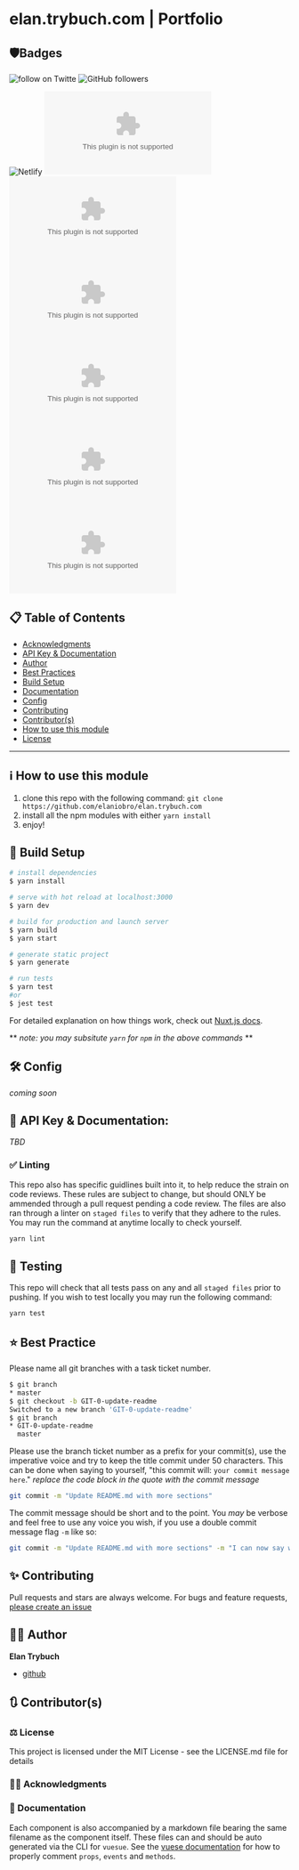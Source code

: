 # elan.trybuch.com | Portfolio

## 🛡Badges
![follow on Twitte](https://img.shields.io/twitter/follow/elaniobro?style=social&logo=twitter)    ![GitHub followers](https://img.shields.io/github/followers/elaniobro?style=social)

![Netlify](https://img.shields.io/netlify/3e50d41b-6a61-4f66-90c1-ca878538111f)  ![GitHub issues](https://img.shields.io/github/issues/elaniobro/elan.trybuch.com)  ![GitHub](https://img.shields.io/github/license/elaniobro/elan.trybuch.com)  ![GitHub tag (latest SemVer)](https://img.shields.io/github/v/tag/elaniobro/elan.trybuch.com)  ![GitHub top language](https://img.shields.io/github/languages/top/elaniobro/elan.trybuch.com)  ![GitHub pull requests](https://img.shields.io/github/issues-pr/elaniobro/elan.trybuch.com)  ![GitHub closed pull requests](https://img.shields.io/github/issues-pr-closed/elaniobro/elan.trybuch.com)



## 📋 Table of Contents
* [Acknowledgments](#-acknowledgments)
* [API Key & Documentation](#-api-key--documentation)
* [Author](#-author)
* [Best Practices](#-best-practice)
* [Build Setup](#-build-setup)
* [Documentation](#documentation)
* [Config](#%EF%B8%8F-config)
* [Contributing](#-contributing)
* [Contributor(s)](#-contributors)
* [How to use this module](#ℹ️-how-to-use-this-module)
* [License](#%EF%B8%8F-license)

___
## ℹ️ How to use this module
1. clone this repo with the following command: `git clone https://github.com/elaniobro/elan.trybuch.com`
1. install all the npm modules with either `yarn install`
1. enjoy!

## 🚧 Build Setup

``` bash
# install dependencies
$ yarn install

# serve with hot reload at localhost:3000
$ yarn dev

# build for production and launch server
$ yarn build
$ yarn start

# generate static project
$ yarn generate

# run tests
$ yarn test
#or
$ jest test
```
For detailed explanation on how things work, check out [Nuxt.js docs](https://nuxtjs.org).

** _note: you may subsitute `yarn` for `npm` in the above commands_ **

## 🛠️ Config
_coming soon_

## 🔑 API Key & Documentation:
_TBD_

### ✅ Linting
This repo also has specific guidlines built into it, to help reduce the strain on code reviews. These rules are subject to change, but should ONLY be ammended through a pull request pending a code review. The files are also ran through a linter on `staged files` to verify that they adhere to the rules. You may run the command at anytime locally to check yourself.
```bash
yarn lint
```

## 🧪 Testing
This repo will check that all tests pass on any and all `staged files` prior to pushing. If you wish to test locally you may run the following command:
```bash
yarn test
```

## ⭐ Best Practice
Please name all git branches with a task ticket number.
```bash
$ git branch
* master
$ git checkout -b GIT-0-update-readme
Switched to a new branch 'GIT-0-update-readme'
$ git branch
* GIT-0-update-readme
  master
```
Please use the branch ticket number as a prefix for your commit(s), use the imperative voice and try to keep the title commit under 50 characters. This can be done when saying to yourself,  "this commit will: `your commit message here`."
_replace the code block in the quote with the commit message_
```bash
git commit -m "Update README.md with more sections"
```
The commit message should be short and to the point. You _may_ be verbose and feel free to use any voice you wish, if you use a double commit message flag `-m` like so:
```bash
git commit -m "Update README.md with more sections" -m "I can now say whatever I want here, I can be as long as I like as well, since everything mentioned here, will fall under the ellipse when viewing this in git. and or fall under the long form log."
```

## ✨ Contributing
Pull requests and stars are always welcome. For bugs and feature requests, [please create an issue](https://github.com/elaniobro/elan.trybuch.com/issues)

## 👨🏻 Author
**Elan Trybuch**
* [github](https://www.github.com/trybuche)

## 🔃 Contributor(s)

### ⚖️ License
This project is licensed under the MIT License - see the LICENSE.md file for details

### 🙏🏽 Acknowledgments

### 📝 Documentation
Each component is also accompanied by a markdown file bearing the same filename as the component itself. These files can and should be auto generated via the CLI for `vuesue`. See the [vuese documentation](https://vuese.org/cli) for how to properly comment `props`, `events` and `methods`.
